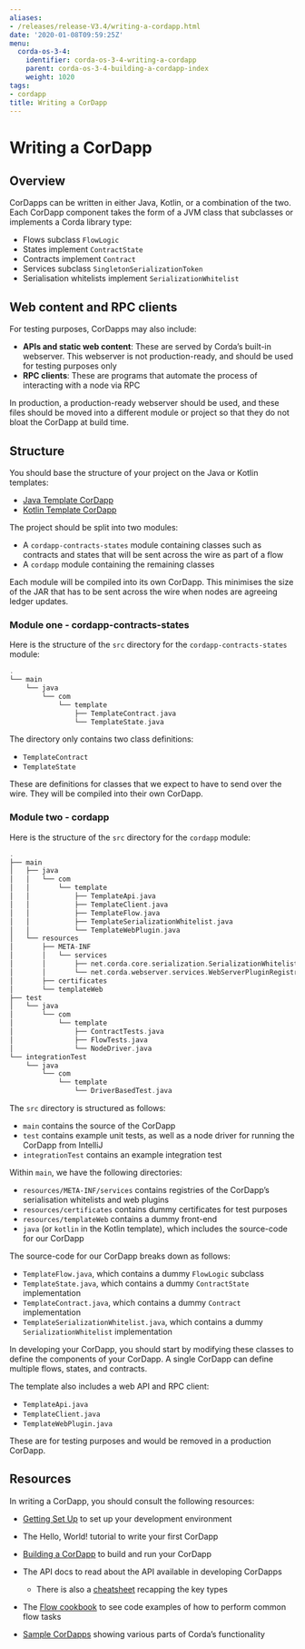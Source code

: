 ```yaml
---
aliases:
- /releases/release-V3.4/writing-a-cordapp.html
date: '2020-01-08T09:59:25Z'
menu:
  corda-os-3-4:
    identifier: corda-os-3-4-writing-a-cordapp
    parent: corda-os-3-4-building-a-cordapp-index
    weight: 1020
tags:
- cordapp
title: Writing a CorDapp
---
```



# Writing a CorDapp



## Overview

CorDapps can be written in either Java, Kotlin, or a combination of the two. Each CorDapp component takes the form
of a JVM class that subclasses or implements a Corda library type:


* Flows subclass `FlowLogic`
* States implement `ContractState`
* Contracts implement `Contract`
* Services subclass `SingletonSerializationToken`
* Serialisation whitelists implement `SerializationWhitelist`


## Web content and RPC clients

For testing purposes, CorDapps may also include:


* **APIs and static web content**: These are served by Corda’s built-in webserver. This webserver is not
production-ready, and should be used for testing purposes only
* **RPC clients**: These are programs that automate the process of interacting with a node via RPC

In production, a production-ready webserver should be used, and these files should be moved into a different module or
project so that they do not bloat the CorDapp at build time.



## Structure

You should base the structure of your project on the Java or Kotlin templates:


* [Java Template CorDapp](https://github.com/corda/cordapp-template-java)
* [Kotlin Template CorDapp](https://github.com/corda/cordapp-template-kotlin)

The project should be split into two modules:


* A `cordapp-contracts-states` module containing classes such as contracts and states that will be sent across the
wire as part of a flow
* A `cordapp` module containing the remaining classes

Each module will be compiled into its own CorDapp. This minimises the size of the JAR that has to be sent across the
wire when nodes are agreeing ledger updates.


### Module one - cordapp-contracts-states

Here is the structure of the `src` directory for the `cordapp-contracts-states` module:

```kotlin
.
└── main
    └── java
        └── com
            └── template
                ├── TemplateContract.java
                └── TemplateState.java
```

The directory only contains two class definitions:


* `TemplateContract`
* `TemplateState`

These are definitions for classes that we expect to have to send over the wire. They will be compiled into their own
CorDapp.


### Module two - cordapp

Here is the structure of the `src` directory for the `cordapp` module:

```kotlin
.
├── main
│   ├── java
│   │   └── com
│   │       └── template
│   │           ├── TemplateApi.java
│   │           ├── TemplateClient.java
│   │           ├── TemplateFlow.java
│   │           ├── TemplateSerializationWhitelist.java
│   │           └── TemplateWebPlugin.java
│   └── resources
│       ├── META-INF
│       │   └── services
│       │       ├── net.corda.core.serialization.SerializationWhitelist
│       │       └── net.corda.webserver.services.WebServerPluginRegistry
│       ├── certificates
│       └── templateWeb
├── test
│   └── java
│       └── com
│           └── template
│               ├── ContractTests.java
│               ├── FlowTests.java
│               └── NodeDriver.java
└── integrationTest
    └── java
        └── com
            └── template
                └── DriverBasedTest.java
```

The `src` directory is structured as follows:


* `main` contains the source of the CorDapp
* `test` contains example unit tests, as well as a node driver for running the CorDapp from IntelliJ
* `integrationTest` contains an example integration test

Within `main`, we have the following directories:


* `resources/META-INF/services` contains registries of the CorDapp’s serialisation whitelists and web plugins
* `resources/certificates` contains dummy certificates for test purposes
* `resources/templateWeb` contains a dummy front-end
* `java` (or `kotlin` in the Kotlin template), which includes the source-code for our CorDapp

The source-code for our CorDapp breaks down as follows:


* `TemplateFlow.java`, which contains a dummy `FlowLogic` subclass
* `TemplateState.java`, which contains a dummy `ContractState` implementation
* `TemplateContract.java`, which contains a dummy `Contract` implementation
* `TemplateSerializationWhitelist.java`, which contains a dummy `SerializationWhitelist` implementation

In developing your CorDapp, you should start by modifying these classes to define the components of your CorDapp. A
single CorDapp can define multiple flows, states, and contracts.

The template also includes a web API and RPC client:


* `TemplateApi.java`
* `TemplateClient.java`
* `TemplateWebPlugin.java`

These are for testing purposes and would be removed in a production CorDapp.


## Resources

In writing a CorDapp, you should consult the following resources:


* [Getting Set Up](getting-set-up.md) to set up your development environment
* The Hello, World! tutorial to write your first CorDapp
* [Building a CorDapp](cordapp-build-systems.md) to build and run your CorDapp
* The API docs to read about the API available in developing CorDapps
    * There is also a [cheatsheet](cheat-sheet.md) recapping the key types


* The [Flow cookbook](flow-cookbook.md) to see code examples of how to perform common flow tasks
* [Sample CorDapps](https://www.corda.net/samples/) showing various parts of Corda’s functionality

